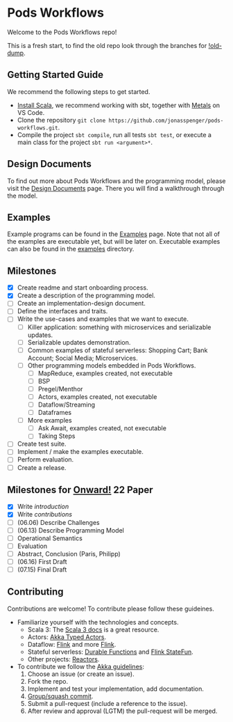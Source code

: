 # Pods Workflows
Welcome to the Pods Workflows repo!

This is a fresh start, to find the old repo look through the branches for [!old-dump](https://github.com/jonasspenger/pods-workflows/tree/!old-dump).

## Getting Started Guide
We recommend the following steps to get started.
* [Install Scala](https://www.scala-lang.org/download/), we recommend working with sbt, together with [Metals](https://scalameta.org/metals/docs/editors/vscode/) on VS Code. 
* Clone the repository `git clone https://github.com/jonasspenger/pods-workflows.git`.
* Compile the project `sbt compile`, run all tests `sbt test`, or execute a main class for the project `sbt run <argument>*`.

## Design Documents
To find out more about Pods Workflows and the programming model, please visit the [Design Documents](design) page. There you will find a walkthrough through the model.

## Examples
Example programs can be found in the [Examples](examples) page. Note that not all of the examples are executable yet, but will be later on. Executable examples can also be found in the [examples](src/main/scala/pods/workflows/examples) directory.

## Milestones
* [X] Create readme and start onboarding process. 
* [X] Create a description of the programming model.
* [ ] Create an implementation-design document.
* [ ] Define the interfaces and traits.
* [ ] Write the use-cases and examples that we want to execute.
  * [ ] Killer application: something with microservices and serializable updates.
  * [ ] Serializable updates demonstration.
  * [ ] Common examples of stateful serverless: Shopping Cart; Bank Account; Social Media; Microservices.
  * [ ] Other programming models embedded in Pods Workflows.
    * [ ] MapReduce, examples created, not executable
    * [ ] BSP
    * [ ] Pregel/Menthor
    * [ ] Actors, examples created, not executable
    * [ ] Dataflow/Streaming
    * [ ] Dataframes
  * [ ] More examples
    * [ ] Ask Await, examples created, not executable
    * [ ] Taking Steps
* [ ] Create test suite.
* [ ] Implement / make the examples executable.
* [ ] Perform evaluation.
* [ ] Create a release.

## Milestones for [Onward!](https://2022.splashcon.org/track/splash-2022-Onward-papers) 22 Paper
* [X] Write *introduction*
* [X] Write *contributions* 
* [ ] (06.06) Describe Challenges
* [ ] (06.13) Describe Programming Model
* [ ] Operational Semantics
* [ ] Evaluation
* [ ] Abstract, Conclusion (Paris, Philipp)
* [ ] (06.16) First Draft
* [ ] (07.15) Final Draft

## Contributing
Contributions are welcome! To contribute please follow these guideines.
* Familiarize yourself with the technologies and concepts.
  * Scala 3: The [Scala 3 docs](https://docs.scala-lang.org/) is a great resource. 
  * Actors: [Akka Typed Actors](https://doc.akka.io/docs/akka/2.5.32/typed/index.html).
  * Dataflow: [Flink](https://github.com/ververica/flink-training) and more [Flink](https://flink.apache.org/).
  * Stateful serverless: [Durable Functions](https://docs.microsoft.com/en-us/azure/azure-functions/durable/) and [Flink StateFun](https://nightlies.apache.org/flink/flink-statefun-docs-master/).
  * Other projects: [Reactors](http://reactors.io/).
* To contribute we follow the [Akka guidelines](https://github.com/akka/akka/blob/main/CONTRIBUTING.md):
  1. Choose an issue (or create an issue).
  1. Fork the repo.
  1. Implement and test your implementation, add documentation.
  1. [Group/squash commit](https://github.com/akka/akka/blob/main/CONTRIBUTING.md#creating-commits-and-writing-commit-messages).
  1. Submit a pull-request (include a reference to the issue).
  1. After review and approval (LGTM) the pull-request will be merged. 
